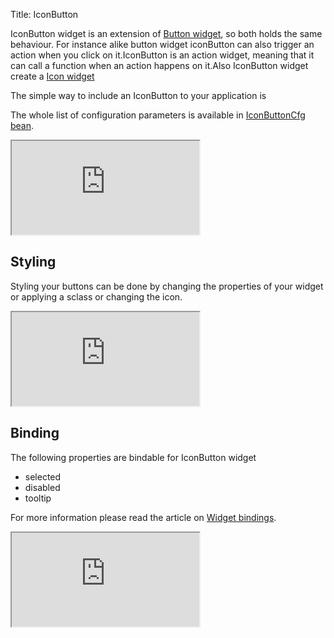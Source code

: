 Title: IconButton


IconButton widget is an extension of [Button widget](button), so both holds the same behaviour. For instance alike button widget iconButton can also trigger an action when you click on it.IconButton is an action widget, meaning that it can call a function when an action happens on it.Also IconButton widget create a [Icon widget](icon)

The simple way to include an IconButton to your application is

<script src='http://snippets.ariatemplates.com/snippets/github.com/ariatemplates/documentation-code/%VERSION%/snippets/widgets/iconbutton/Snippet.tpl?tag=wgtIconButton1&lang=at&outdent=true'></script>

The whole list of configuration parameters is available in [IconButtonCfg bean](http://ariatemplates.com/api/#aria.widgets.CfgBeans:IconButtonCfg).

<iframe class='samples' src='http://snippets.ariatemplates.com/samples/github.com/ariatemplates/documentation-code/%VERSION%/samples/widgets/iconbutton/?skip=1' ></iframe>

## Styling

Styling your buttons can be done by changing the properties of your widget or applying a sclass or changing the icon.

<iframe class='samples' src='http://snippets.ariatemplates.com/samples/github.com/ariatemplates/documentation-code/%VERSION%/samples/widgets/iconbutton/styling/?skip=1' ></iframe>

## Binding

The following properties are bindable for IconButton widget

* selected
* disabled
* tooltip

For more information please read the article on [Widget bindings](widget_bindings).

<script src='http://snippets.ariatemplates.com/snippets/github.com/ariatemplates/documentation-code/%VERSION%/snippets/widgets/iconbutton/Snippet.tpl?tag=wgtIconButton2&lang=at&outdent=true'></script>

<iframe class='samples' src='http://snippets.ariatemplates.com/samples/github.com/ariatemplates/documentation-code/%VERSION%/samples/widgets/iconbutton/binding/?skip=1' ></iframe>